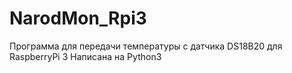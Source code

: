 # NarodMon_Rpi3
Программа для передачи температуры с датчика DS18B20 для RaspberryPi 3
Написана на Python3
